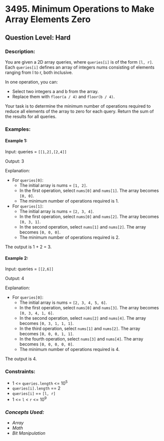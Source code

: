# 3495. Minimum Operations to Make Array Elements Zero
## Question Level: Hard
### Description:
You are given a 2D array queries, where `queries[i]` is of the form `[l, r]`. Each `queries[i]` defines an array of integers nums consisting of elements ranging from l to r, both inclusive.

In one operation, you can:
- Select two integers a and b from the array.
- Replace them with `floor(a / 4)` and `floor(b / 4)`.

Your task is to determine the minimum number of operations required to reduce all elements of the array to zero for each query. Return the sum of the results for all queries.

### Examples:
#### Example 1:

Input: queries = `[[1,2],[2,4]]`

Output: 3

Explanation:

- For `queries[0]`:
    - The initial array is nums = `[1, 2]`.
    - In the first operation, select `nums[0]` and `nums[1]`. The array becomes `[0, 0]`.
    - The minimum number of operations required is 1.
- For `queries[1]`:
    - The initial array is nums = `[2, 3, 4]`.
    - In the first operation, select `nums[0]` and `nums[2]`. The array becomes `[0, 3, 1]`.
    - In the second operation, select `nums[1]` and `nums[2]`. The array becomes `[0, 0, 0]`.
    - The minimum number of operations required is 2.

The output is 1 + 2 = 3.

#### Example 2:

Input: queries = `[[2,6]]`

Output: 4

Explanation:

- For `queries[0]`:
    - The initial array is nums = `[2, 3, 4, 5, 6]`.
    - In the first operation, select `nums[0]` and `nums[3]`. The array becomes `[0, 3, 4, 1, 6]`.
    - In the second operation, select `nums[2]` and `nums[4]`. The array becomes `[0, 3, 1, 1, 1]`.
    - In the third operation, select `nums[1]` and `nums[2]`. The array becomes `[0, 0, 0, 1, 1]`.
    - In the fourth operation, select `nums[3]` and `nums[4]`. The array becomes `[0, 0, 0, 0, 0]`.
    - The minimum number of operations required is 4.

The output is 4.

### Constraints:

- 1 <= `queries.length` <= 10<sup>5</sup>
- `queries[i].length` == 2
- `queries[i]` == `[l, r]`
- 1 <= `l` < `r` <= 10<sup>9</sup>

### <i>Concepts Used:
- Array
- Math
- Bit Manipulation
</i>